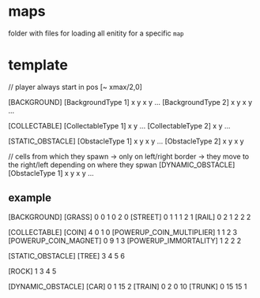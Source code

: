 # maps

folder with files for loading all enitity for a specific `map`

# template

// player always start in pos [~ xmax/2,0]

[BACKGROUND]
[BackgroundType 1]
x y
x y
...
[BackgroundType 2]
x y
x y
...

[COLLECTABLE]
[CollectableType 1]
x y
...
[CollectableType 2]
x y
...

[STATIC_OBSTACLE]
[ObstacleType 1]
x y
x y
...
[ObstacleType 2]
x y
x y

// cells from which they spawn -> only on left/right border -> they move to the right/left depending on where they spwan
[DYNAMIC_OBSTACLE] 
[ObstacleType 1]
x y 
x y
...

## example

[BACKGROUND]
[GRASS]
0 0
1 0
2 0
[STREET]
0 1
1 1
2 1
[RAIL]
0 2
1 2
2 2

[COLLECTABLE]
[COIN]
4 0
1 0
[POWERUP_COIN_MULTIPLIER]
1 1
2 3
[POWERUP_COIN_MAGNET]
0 9
1 3
[POWERUP_IMMORTALITY]
1 2
2 2

[STATIC_OBSTACLE]
[TREE]
3 4
5 6

[ROCK]
1 3
4 5

[DYNAMIC_OBSTACLE]
[CAR]
0 1
15 2
[TRAIN]
0 2
0 10
[TRUNK]
0 15
15 1
